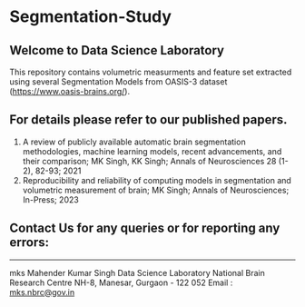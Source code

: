 # Segmentation-Study
Welcome to Data Science Laboratory
----------------------------------
This repository contains volumetric measurments and feature set extracted using several 
Segmentation Models from OASIS-3 dataset (https://www.oasis-brains.org/).

For details please refer to our published papers.
-----------------------------------
1)	A review of publicly available automatic brain segmentation methodologies, machine learning models, 
recent advancements, and their comparison; MK Singh, KK Singh; Annals of Neurosciences 28 (1-2), 82-93; 2021
2)	Reproducibility and reliability of computing models in segmentation and volumetric measurement of 
brain; MK Singh; Annals of Neurosciences; In-Press; 2023


Contact Us for any queries or for reporting any errors:
---------------------
---
mks
Mahender Kumar Singh
Data Science Laboratory
National Brain Research Centre
NH-8, Manesar, Gurgaon - 122 052
Email : mks.nbrc@gov.in
